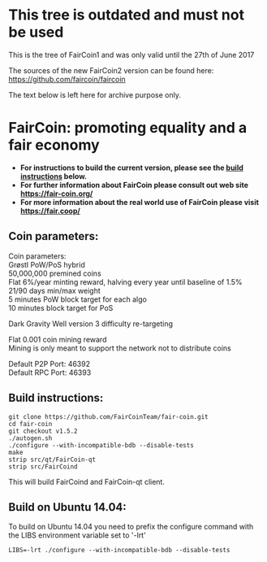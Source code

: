 # This tree is outdated and must not be used  
This is the tree of FairCoin1 and was only valid until the 27th of June 2017  

The sources of the new FairCoin2 version can be found here:  
https://github.com/faircoin/faircoin

The text below is left here for archive purpose only.








# FairCoin: promoting equality and a fair economy #

* **For instructions to build the current version, please see the [build instructions](#user-content-build-instructions) below.**
* **For further information about FairCoin please consult out web site https://fair-coin.org/**
* **For more information about the real world use of FairCoin please visit https://fair.coop/**

## Coin parameters: ##

Coin parameters:  
Grøstl PoW/PoS hybrid  
50,000,000 premined coins  
Flat 6%/year minting reward, halving every year until baseline of 1.5%  
21/90 days min/max weight  
5 minutes PoW block target for each algo  
10 minutes block target for PoS  
  
Dark Gravity Well version 3 difficulty re-targeting
  
Flat 0.001 coin mining reward  
Mining is only meant to support the network not to distribute coins  
  
Default P2P Port: 46392  
Default RPC Port: 46393  

## Build instructions: ##

```
git clone https://github.com/FairCoinTeam/fair-coin.git  
cd fair-coin  
git checkout v1.5.2  
./autogen.sh  
./configure --with-incompatible-bdb --disable-tests  
make  
strip src/qt/FairCoin-qt  
strip src/FairCoind  
```
This will build FairCoind and FairCoin-qt client.

## Build on Ubuntu 14.04: ##

To build on Ubuntu 14.04 you need to prefix the configure command with the LIBS environment variable set to '-lrt'

```
LIBS=-lrt ./configure --with-incompatible-bdb --disable-tests  
```
